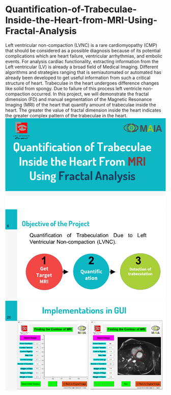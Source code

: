 # Quantification-of-Trabeculae-Inside-the-Heart-from-MRI-Using-Fractal-Analysis
Left ventricular non-compaction (LVNC) is a rare
cardiomyopathy (CMP) that should be considered as a possible
diagnosis because of its potential complications which are heart
failure, ventricular arrhythmias, and embolic events. For analysis
cardiac functionality, extracting information from the Left
ventricular (LV) is already a broad field of Medical Imaging.
Different algorithms and strategies ranging that is semiautomated or automated has already been developed to get useful
information from such a critical structure of heart. Trabeculae in
the heart undergoes difference changes like solid from spongy. Due
to failure of this process left ventricle non-compaction occurred.
In this project, we will demonstrate the fractal dimension (FD) and
manual segmentation of the Magnetic Resonance Imaging (MRI)
of the heart that quantify amount of trabeculae inside the heart.
The greater the value of fractal dimension inside the heart
indicates the greater complex pattern of the trabeculae in the
heart.
![Test Image 8](https://github.com/fitushar/Quantification-of-Trabeculae-Inside-the-Heart-from-MRI-Using-Fractal-Analysis/blob/master/Images/Slide1.PNG)
![Test Image 8](https://github.com/fitushar/Quantification-of-Trabeculae-Inside-the-Heart-from-MRI-Using-Fractal-Analysis/blob/master/Images/Slide6.PNG)
![Test Image 8](https://github.com/fitushar/Quantification-of-Trabeculae-Inside-the-Heart-from-MRI-Using-Fractal-Analysis/blob/master/Images/Slide20.PNG)
